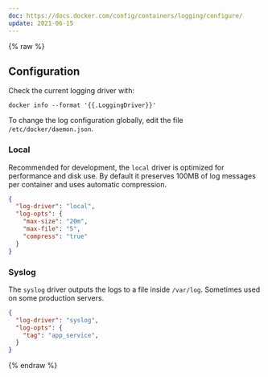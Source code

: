 ```yaml
---
doc: https://docs.docker.com/config/containers/logging/configure/
update: 2021-06-15
---
```


{% raw %}

## Configuration

Check the current logging driver with:

```shell
docker info --format '{{.LoggingDriver}}'
```

To change the log configuration globally,
edit the file `/etc/docker/daemon.json`.

### Local

Recommended for development,
the `local` driver is optimized for performance and disk use.
By default it preserves 100MB of log messages per container and uses automatic compression.

```json
{
  "log-driver": "local",
  "log-opts": {
    "max-size": "20m",
    "max-file": "5",
    "compress": "true"
  }
}
```

### Syslog

The `syslog` driver outputs the logs to a file inside `/var/log`.
Sometimes used on some production servers.

```json
{
  "log-driver": "syslog",
  "log-opts": {
    "tag": "app_service",
  }
}
```

{% endraw %}
